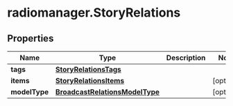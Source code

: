 # radiomanager.StoryRelations

## Properties

Name | Type | Description | Notes
------------ | ------------- | ------------- | -------------
**tags** | [**StoryRelationsTags**](StoryRelationsTags.md) |  | 
**items** | [**StoryRelationsItems**](StoryRelationsItems.md) |  | [optional] 
**modelType** | [**BroadcastRelationsModelType**](BroadcastRelationsModelType.md) |  | [optional] 


